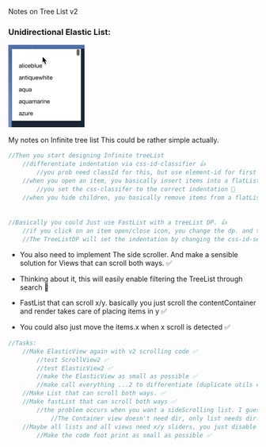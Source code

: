 Notes on Tree List v2 <!--more--> 

### Unidirectional Elastic List:

<img width="154" alt="img" src="https://raw.githubusercontent.com/stylekit/img/master/UniElasticList.mov.gif">


My notes on Infinite tree list<!--more-->  This could be rather simple actually. 

```swift
//Then you start designing Infinite treeList 
    //differentiate indentation via css-id-classifier 👍
        //you prob need classId for this, but use element-id for first interpolation 🚫 (not in the start)
    //when you open an item, you basically insert items into a flatList 🚫
        //you set the css-classifer to the correct indentation 🚫
    //when you hide children, you basically remove items from a flatList 🚫
    
    
//Basically you could Just use FastList with a treeList DP. 👍
    //if you click on an item open/close icon, you change the dp. and the dp changes FastList 👍
    //The TreeListDP will set the indentation by changing the css-id-selector 👍
```

- You also need to implement The side scroller. And make a sensible solution for Views that can scroll both ways. ✅
- Thinking about it, this will easily enable filtering the TreeList through search 💯

- FastList that can scroll x/y. basically you just scroll the contentContainer and render takes care of placing items in y ✅
- You could also just move the items.x when x scroll is detected ✅

```swift
//Tasks:
	//Make ElasticView again with v2 scrolling code ✅
		//test ScrollView2 ✅
		//test ElasticView2 ✅
		//make the ElasticView as small as possible ✅
		//make call everything ...2 to differentiate (duplicate utils code if needed) 
	//Make List that can scroll both ways. ✅
	//Make fastList that can scroll both ways ✅
		//the problem occurs when you want a sideScrolling list. I guess this can be toggled via bool flag. ✅
			//The Container view doesn't need dir, only list needs dir. as containerview is x/y directional ✅
	//Maybe all lists and all views need x/y sliders, you just disable them when there is enough views ✅
		//Make the code foot print as small as possible ✅
```